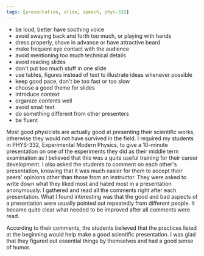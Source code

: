 ```yaml
---
tags: [presentation, slide, speech, phys-332]
---
```


- be loud, better have soothing voice
- avoid swaying back and forth too much, or playing with hands
- dress properly, shave in advance or have attractive beard
- make frequent eye contact with the audience 
- avoid mentioning too much technical details
- avoid reading slides
- don't put too much stuff in one slide
- use tables, figures instead of text to illustrate ideas whenever possible
- keep good pace, don't be too fast or too slow
- choose a good theme for slides
- introduce context
- organize contents well
- avoid small text
- do something different from other presenters
- be fluent

Most good physicists are actually good at presenting their scientific works,
otherwise they would not have survived in the field. I required my students in
PHYS-332, Experimental Modern Physics, to give a 10-minute presentation on one
of the experiments they did as their middle term examination as I believed that
this was a quite useful training for their career development. I also asked the
students to comment on each other's presentation, knowing that it was much
easier for them to accept their peers' opinions other than those from an
instructor.  They were asked to write down what they liked most and hated most
in a presentation anonymously. I gathered and read all the comments right after
each presentation. What I found interesting was that the good and bad aspects
of a presentation were usually pointed out repeatedly from different people. It
became quite clear what needed to be improved after all comments were read.

According to their comments, the students believed that the practices listed at
the beginning would help make a good scientific presentation.  I was glad that
they figured out essential things by themselves and had a good sense of humor. 
